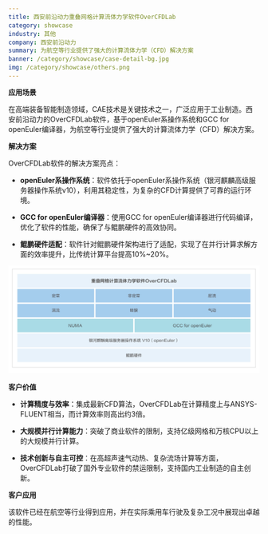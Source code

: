 ```yaml
---
title: 西安前沿动力重叠网格计算流体力学软件OverCFDLab
category: showcase
industry: 其他
company: 西安前沿动力
summary: 为航空等行业提供了强大的计算流体力学（CFD）解决方案
banner: /category/showcase/case-detail-bg.jpg
img: /category/showcase/others.png
---
```



**应用场景**

在高端装备智能制造领域，CAE技术是关键技术之一，广泛应用于工业制造。西安前沿动力的OverCFDLab软件，基于openEuler系操作系统和GCC
for
openEuler编译器，为航空等行业提供了强大的计算流体力学（CFD）解决方案。

**解决方案**

OverCFDLab软件的解决方案亮点：

-   **openEuler系操作系统**：软件依托于openEuler系操作系统（银河麒麟高级服务器操作系统v10），利用其稳定性，为复杂的CFD计算提供了可靠的运行环境。

-   **GCC for openEuler编译器**：使用GCC for
    openEuler编译器进行代码编译，优化了软件的性能，确保了与鲲鹏硬件的高效协同。

-   **鲲鹏硬件适配**：软件针对鲲鹏硬件架构进行了适配，实现了在并行计算求解方面的效率提升，比传统计算平台提高10%\~20%。

![](./media/image1.png)

**客户价值**

-   **计算精度与效率**：集成最新CFD算法，OverCFDLab在计算精度上与ANSYS-FLUENT相当，而计算效率则高出约3倍。

-   **大规模并行计算能力**：突破了商业软件的限制，支持亿级网格和万核CPU以上的大规模并行计算。

-   **技术创新与自主可控**：在高超声速气动热、复杂流场计算等方面，OverCFDLab打破了国外专业软件的禁运限制，支持国内工业制造的自主创新。

**客户应用**

该软件已经在航空等行业得到应用，并在实际乘用车行驶及复杂工况中展现出卓越的性能。
